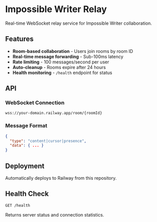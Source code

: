 # Impossible Writer Relay

Real-time WebSocket relay service for Impossible Writer collaboration.

## Features

- **Room-based collaboration** - Users join rooms by room ID
- **Real-time message forwarding** - Sub-100ms latency
- **Rate limiting** - 100 messages/second per user
- **Auto-cleanup** - Rooms expire after 24 hours
- **Health monitoring** - `/health` endpoint for status

## API

### WebSocket Connection
```
wss://your-domain.railway.app/room/{roomId}
```

### Message Format
```json
{
  "type": "content|cursor|presence",
  "data": { ... }
}
```

## Deployment

Automatically deploys to Railway from this repository.

## Health Check

```
GET /health
```

Returns server status and connection statistics.